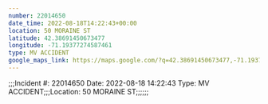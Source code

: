 ```yaml
---
number: 22014650
date_time: 2022-08-18T14:22:43+00:00
location: 50 MORAINE ST
latitude: 42.38691450673477
longitude: -71.19377274587461
type: MV ACCIDENT
google_maps_link: https://maps.google.com/?q=42.38691450673477,-71.19377274587461
---
```


;;;Incident #: 22014650   Date: 2022-08-18 14:22:43   Type: MV ACCIDENT;;;Location: 50 MORAINE ST;;;;;;
